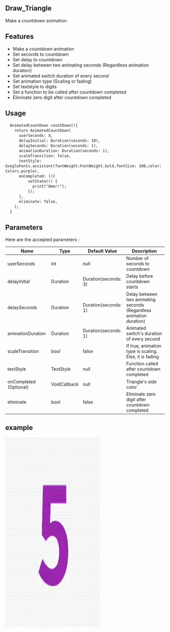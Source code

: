 <!-- 
This README describes the package. If you publish this package to pub.dev,
this README's contents appear on the landing page for your package.

For information about how to write a good package README, see the guide for
[writing package pages](https://dart.dev/guides/libraries/writing-package-pages). 

For general information about developing packages, see the Dart guide for
[creating packages](https://dart.dev/guides/libraries/create-library-packages)
and the Flutter guide for
[developing packages and plugins](https://flutter.dev/developing-packages). 
-->


## Draw_Triangle

Make a countdown animation.


## Features

* Make a countdown animation
* Set seconds to countdown
* Set delay to countdown
* Set delay between two animating seconds (Regardless animation duration)
* Set animated switch duration of every second
* Set animation type (Scaling or fading)
* Set textstyle to digits
* Set a function to be called after countdown completed
* Eliminate zero digit after countdown completed


## Usage

```
  AnimatedCountDown countDown(){
    return AnimatedCountDown(
      userSeconds: 5,
      delayInitial: Duration(seconds: 10),
      delaySeconds: Duration(seconds: 1),
      animationDuration: Duration(seconds: 1),
      scaleTransition: false,
      textStyle: GoogleFonts.assistant(fontWeight:FontWeight.bold,fontSize: 100,color: Colors.purple),
      onCompleted: (){
          setState(() {
            print("Omer!");
          });
      },
      eliminate: false,
    );
  }
```




## Parameters

Here are the accepted parameters :


| Name  | Type | Default Value | Description | 
| ------------- | --------------- | --------------- | --------- | 
| userSeconds  | int | null | Number of seconds to countdown | 
| delayInitial  | Duration | Duration(seconds: 3) | Delay before countdown starts |
| delaySeconds  | Duration | Duration(seconds: 1) | Delay between two animating seconds (Regardless animation duration) | 
| animationDuration  | Duration | Duration(seconds: 1) | Animated switch's duration of every second| 
| scaleTransition  | bool | false | If true, animation type is scaling. Else, it is fading | 
| textStyle  | TextStyle | null | Function called after countdown completed | 
| onCompleted (Optional)  | VoidCallback | null | Triangle's side color | 
| eliminate  | bool | false | Eliminate zero digit after countdown completed | 



## example

<img src="assets/opac.gif" width="300" height="600">




